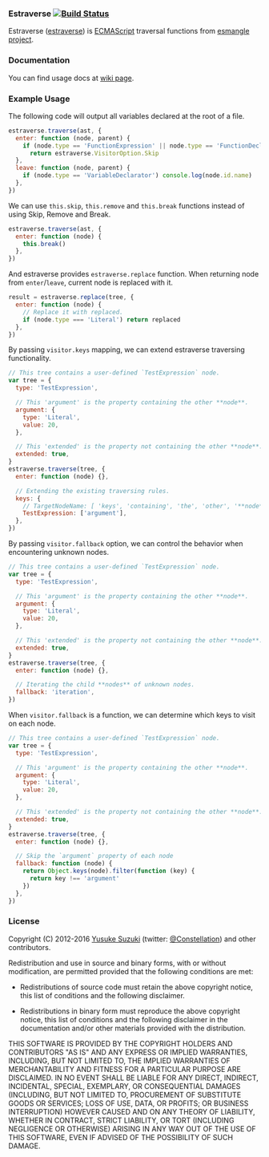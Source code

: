 ### Estraverse [![Build Status](https://secure.travis-ci.org/estools/estraverse.svg)](http://travis-ci.org/estools/estraverse)

Estraverse ([estraverse](http://github.com/estools/estraverse)) is
[ECMAScript](http://www.ecma-international.org/publications/standards/Ecma-262.htm)
traversal functions from [esmangle project](http://github.com/estools/esmangle).

### Documentation

You can find usage docs at [wiki page](https://github.com/estools/estraverse/wiki/Usage).

### Example Usage

The following code will output all variables declared at the root of a file.

```javascript
estraverse.traverse(ast, {
  enter: function (node, parent) {
    if (node.type == 'FunctionExpression' || node.type == 'FunctionDeclaration')
      return estraverse.VisitorOption.Skip
  },
  leave: function (node, parent) {
    if (node.type == 'VariableDeclarator') console.log(node.id.name)
  },
})
```

We can use `this.skip`, `this.remove` and `this.break` functions instead of using Skip, Remove and Break.

```javascript
estraverse.traverse(ast, {
  enter: function (node) {
    this.break()
  },
})
```

And estraverse provides `estraverse.replace` function. When returning node from `enter`/`leave`, current node is replaced with it.

```javascript
result = estraverse.replace(tree, {
  enter: function (node) {
    // Replace it with replaced.
    if (node.type === 'Literal') return replaced
  },
})
```

By passing `visitor.keys` mapping, we can extend estraverse traversing functionality.

```javascript
// This tree contains a user-defined `TestExpression` node.
var tree = {
  type: 'TestExpression',

  // This 'argument' is the property containing the other **node**.
  argument: {
    type: 'Literal',
    value: 20,
  },

  // This 'extended' is the property not containing the other **node**.
  extended: true,
}
estraverse.traverse(tree, {
  enter: function (node) {},

  // Extending the existing traversing rules.
  keys: {
    // TargetNodeName: [ 'keys', 'containing', 'the', 'other', '**node**' ]
    TestExpression: ['argument'],
  },
})
```

By passing `visitor.fallback` option, we can control the behavior when encountering unknown nodes.

```javascript
// This tree contains a user-defined `TestExpression` node.
var tree = {
  type: 'TestExpression',

  // This 'argument' is the property containing the other **node**.
  argument: {
    type: 'Literal',
    value: 20,
  },

  // This 'extended' is the property not containing the other **node**.
  extended: true,
}
estraverse.traverse(tree, {
  enter: function (node) {},

  // Iterating the child **nodes** of unknown nodes.
  fallback: 'iteration',
})
```

When `visitor.fallback` is a function, we can determine which keys to visit on each node.

```javascript
// This tree contains a user-defined `TestExpression` node.
var tree = {
  type: 'TestExpression',

  // This 'argument' is the property containing the other **node**.
  argument: {
    type: 'Literal',
    value: 20,
  },

  // This 'extended' is the property not containing the other **node**.
  extended: true,
}
estraverse.traverse(tree, {
  enter: function (node) {},

  // Skip the `argument` property of each node
  fallback: function (node) {
    return Object.keys(node).filter(function (key) {
      return key !== 'argument'
    })
  },
})
```

### License

Copyright (C) 2012-2016 [Yusuke Suzuki](http://github.com/Constellation)
(twitter: [@Constellation](http://twitter.com/Constellation)) and other contributors.

Redistribution and use in source and binary forms, with or without
modification, are permitted provided that the following conditions are met:

- Redistributions of source code must retain the above copyright
  notice, this list of conditions and the following disclaimer.

- Redistributions in binary form must reproduce the above copyright
  notice, this list of conditions and the following disclaimer in the
  documentation and/or other materials provided with the distribution.

THIS SOFTWARE IS PROVIDED BY THE COPYRIGHT HOLDERS AND CONTRIBUTORS "AS IS"
AND ANY EXPRESS OR IMPLIED WARRANTIES, INCLUDING, BUT NOT LIMITED TO, THE
IMPLIED WARRANTIES OF MERCHANTABILITY AND FITNESS FOR A PARTICULAR PURPOSE
ARE DISCLAIMED. IN NO EVENT SHALL <COPYRIGHT HOLDER> BE LIABLE FOR ANY
DIRECT, INDIRECT, INCIDENTAL, SPECIAL, EXEMPLARY, OR CONSEQUENTIAL DAMAGES
(INCLUDING, BUT NOT LIMITED TO, PROCUREMENT OF SUBSTITUTE GOODS OR SERVICES;
LOSS OF USE, DATA, OR PROFITS; OR BUSINESS INTERRUPTION) HOWEVER CAUSED AND
ON ANY THEORY OF LIABILITY, WHETHER IN CONTRACT, STRICT LIABILITY, OR TORT
(INCLUDING NEGLIGENCE OR OTHERWISE) ARISING IN ANY WAY OUT OF THE USE OF
THIS SOFTWARE, EVEN IF ADVISED OF THE POSSIBILITY OF SUCH DAMAGE.

